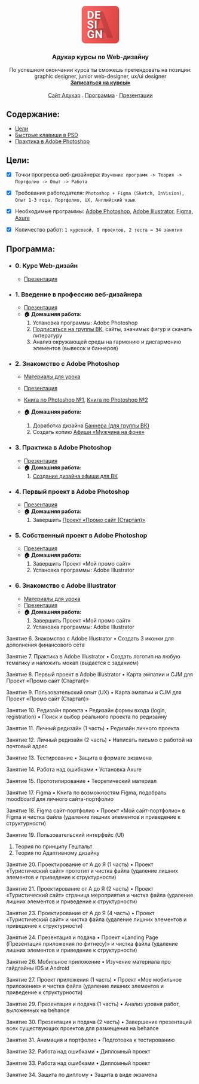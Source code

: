 <p align="center">
  <a href="https://it-kursy.adukar.by/web-design/">
    <img src="logo.png" alt="Adukar logo" width="100px">
  </a>
  <h3 align="center">Адукар курсы по Web-дизайну</h3>
</p>

<p align="center">
  По успешном окончании курса ты сможешь претендовать на позиции: 
  <br>
  graphic designer, junior web-designer, ux/ui designer
  <br>
  <a href="https://it-kursy.adukar.by/web-design/"><strong>Записаться на курсы»</strong></a>
  <br>
  <br>
  <a href="https://adukar.by/">Сайт Адукар</a>
  .
  <a href="https://drive.google.com/open?id=1XjV1eWH2oR7xiP-KArbHaA8snjCUnmqZ">Программа</a>
  ·
  <a href="https://drive.google.com/open?id=1NGPe2VMi5n-SUmDdWjt7oNaDAs35u4_w">Презентации</a>
</p>


## Содержание:

- [Цели](#цели)
- [Быстрые клавиши в PSD](FAQ.md)
- [Практика в Adobe Photoshop](#Практика)


## Цели:

- [x] Точки прогресса веб-дизайнера: `Изучение программ -> Теория -> Портфолио -> Опыт -> Работа`
- [x] Требования работодателя: `Photoshop + Figma (Sketch, InVision), Опыт 1-3 года, Портфолио, UX, Английский язык`
- [x] Необходимые программы: [Adobe Photoshop](https://www.adobe.com/ru/?gclid=Cj0KCQjwhJrqBRDZARIsALhp1WR2lXMgUjPj6w9u78e83FTFagONvyYuVCHBzY6XKXQcRyuXBwtCPDUaAuN9EALw_wcB&sdid=KKQIL&mv=search&ef_id=Cj0KCQjwhJrqBRDZARIsALhp1WR2lXMgUjPj6w9u78e83FTFagONvyYuVCHBzY6XKXQcRyuXBwtCPDUaAuN9EALw_wcB:G:s&s_kwcid=AL!3085!3!247411118842!e!!g!!adobe%20photoshop), [Adobe Illustrator](https://www.adobe.com/ru/?gclid=Cj0KCQjwhJrqBRDZARIsALhp1WQ_kkVXcHth0CEmpsry6bGi6kOIrav95f4k0_HEdbeZACYL1JrLEe8aAufuEALw_wcB&sdid=KKQLE&mv=search&ef_id=Cj0KCQjwhJrqBRDZARIsALhp1WQ_kkVXcHth0CEmpsry6bGi6kOIrav95f4k0_HEdbeZACYL1JrLEe8aAufuEALw_wcB:G:s&s_kwcid=AL!3085!3!301440493416!e!!g!!adobe%20illustrator), [Figma](https://www.figma.com/files/recent), [Axure](https://www.axure.com/)
- [x] Количество работ: `1 курсовой, 9 проектов, 2 теста = 34 занятия`


## Программа:

- ### 0. Курс Web-дизайн
  - [Презентация](https://drive.google.com/open?id=1idB0b6GEHhjtvQE2xdXgrtWQjUz8_Nxv)

- ### 1. Введение в профессию веб-дизайнера
  - [Презентация](https://drive.google.com/open?id=1VaAzS7XjOCMuAy4QlKhkt8nocUe_9FWn)
  - **🏠 Домашняя работа:**
    1. Установка программы: Adobe Photoshop
    2. [Подписаться на группы ВК](FAQ.md), сайты, значимых фигур и скачать литературу
    3. Анализ окружающей среды на гармонию и дисгармонию элементов (вывесок и баннеров)

- ### 2. Знакомство с Adobe Photoshop
  - [Материалы для урока](https://drive.google.com/open?id=1ARLRaNDH6i5gdUNppFF8BLPFg6EwbdN-)
  - [Презентация](https://drive.google.com/open?id=1VaAzS7XjOCMuAy4QlKhkt8nocUe_9FWn)
  - [Книга по Photoshop №1](https://drive.google.com/open?id=1VPgTvNb_RNSqhMz8dVFSyLGqFi-hdl0O), [Книга по Photoshop №2](https://drive.google.com/open?id=1NwlNGd-HETCIglNKn9wjXGtlTmU7KXV1)
  
  - **🏠 Домашняя работа:**
    1. Доработка дизайна [Баннера (для группы ВК)](https://drive.google.com/open?id=1HT4X3TmitQNWnsEPrYHkBL54zGpdnWm-)
    2. Создать копию [Афиши «Мужчина на фоне»](https://drive.google.com/open?id=1KOd4vhTMVIzN8hxUhcP-6ySjFKFLMFkF)

- ### 3. Практика в Adobe Photoshop
  - [Презентация](https://drive.google.com/open?id=11V5gOGZMygQGiYUxAVylrNYZ_f1_dTwI)
  - **🏠 Домашняя работа:**
    1. [Создание дизайна афиши для ВК](https://drive.google.com/open?id=1HT4X3TmitQNWnsEPrYHkBL54zGpdnWm-)

- ### 4. Первый проект в Adobe Photoshop
  - [Презентация](https://drive.google.com/open?id=1_1PWGlIM-oyNrqZltYRGCj2z6Nw95g1V)
  - **🏠 Домашняя работа:**
    1. Завершить [Проект «Промо сайт (Стартап)»](https://drive.google.com/drive/folders/1--a1drmDs6X_f7tPxulTTQszvJoz_86L?usp=sharing)

- ### 5. Собственный проект в Adobe Photoshop
  - [Презентация](https://drive.google.com/open?id=1bu_tlmw7UUPeL7nD56l6mp1YwVI6o1Oj)
  - **🏠 Домашняя работа:**
    1. Завершить Проект «Мой промо сайт»
    2. Установка программы: Adobe Illustrator

- ### 6. Знакомство с Adobe Illustrator
  - [Материалы для урока](https://drive.google.com/drive/folders/1abDm_WEzBN35pBf9KAcNiYbnN0_RRbv5?usp=sharing)
  - [Презентация](https://drive.google.com/open?id=1DJusv5axZTkuzwJu3AF0gtBXRMBxU4Px)
  - **🏠 Домашняя работа:**
    1. Завершить Проект «Мой промо сайт»
    2. Установка программы: Adobe Illustrator
    
Занятие 6. Знакомство с Adobe Illustrator
•	Создать 3 иконки для дополнения финансового сета


Занятие 7. Практика в Adobe Illustrator
•	Создать логотип на любую тематику и наложить мокап (выдается с заданием)


Занятие 8. Первый проект в Adobe Illustrator
•	Карта эмпатии и CJM для Проект «Промо сайт (Стартап)»


Занятие 9. Пользовательский опыт (UX)
•	Карта эмпатии и CJM для Проект «Промо сайт (Стартап)»



Занятие 10. Редизайн проекта
•	Редизайн формы входа (login, registration)
•	Поиск и выбор реального проекта по редизайну



Занятие 11. Личный редизайн (1 часть)
•	Редизайн личного проекта

Занятие 12. Личный редизайн (2 часть)
•	Написать письмо с работой на почтовый адрес



Занятие 13. Тестирование
•	Защита в формате экзамена


Занятие 14. Работа над ошибками
•	Установка Axure



Занятие 15. Прототипирование
•	Теоретический материал



Занятие 17. Figma
•	Книга по возможностям Figma, подобрать moodboard для личного сайта-портфолио



Занятие 18. Figma сайт-портфолио
•	Проект «Мой сайт-портфолио» в Figma и чистка файла (удаление лишних элементов и приведение к структурности)

Занятие 19. Пользовательский интерфейс (UI)
1)	Теория по принципу Гештальт
2)	Теория по Адаптивному дизайну


Занятие 20. Проектирование от А до Я (1 часть)
•	Проект «Туристический сайт» прототип и чистка файла (удаление лишних элементов и приведение к структурности)



Занятие 21. Проектирование от А до Я (2 часть)
•	Проект «Туристический сайт» страница мероприятия и чистка файла (удаление лишних элементов и приведение к структурности)





Занятие 23. Проектирование от А до Я (4 часть)
•	Проект «Туристический сайт» и чистка файла (удаление лишних элементов и приведение к структурности)





Занятие 24. Презентация и подача
•	Проект «Landing Page (Презентация приложения по фитнесу)» и чистка файла (удаление лишних элементов и приведение к структурности)





Занятие 26. Мобильное приложение
•	Изучение материала про гайдлайны iOS и Android





Занятие 27. Проект приложения (1 часть)
•	Проект «Мое мобильное приложение» и чистка файла (удаление лишних элементов и приведение к структурности)





Занятие 29. Презентация и подача (1 часть)
•	Анализ уровня работ, выложенных на behance






Занятие 30. Презентация и подача (2 часть)
•	Завершение презентаций всех существующих проектов для размещения на behance

Занятие 31.  Анимация и портфолио
•	Подготовка к тестированию



Занятие 32. Работа над ошибками
•	Дипломный проект



Занятие 33. Работа над ошибками
•	Дипломный проект


Занятие 34. Защита по диплому
•	Защита в виде экзамена

